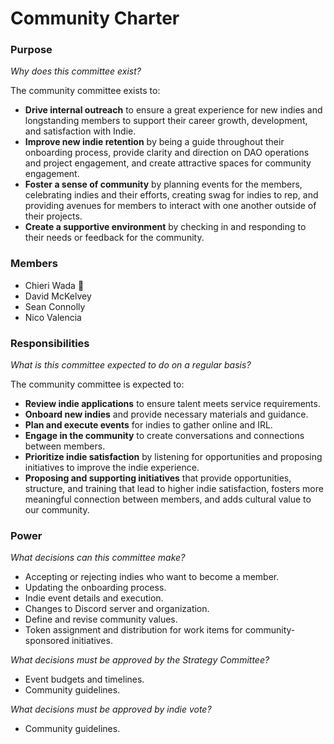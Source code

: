 # Community Charter

### Purpose

_Why does this committee exist?_

The community committee exists to:


* **Drive internal outreach** to ensure a great experience for new indies and longstanding members to support their career growth, development, and satisfaction with Indie.
* **Improve new indie retention** by being a guide throughout their onboarding process, provide clarity and direction on DAO operations and project engagement, and create attractive spaces for community engagement.
* **Foster a sense of community** by planning events for the members, celebrating indies and their efforts, creating swag for indies to rep, and providing avenues for members to interact with one another outside of their projects.
* **Create a supportive environment** by checking in and responding to their needs or feedback for the community.


### Members
* Chieri Wada 🧢
* David McKelvey
* Sean Connolly
* Nico Valencia

### Responsibilities

_What is this committee expected to do on a regular basis?_

The community committee is expected to:


* **Review indie applications** to ensure talent meets service requirements.
* **Onboard new indies** and provide necessary materials and guidance.
* **Plan and execute events** for indies to gather online and IRL.
* **Engage in the community** to create conversations and connections between members.
* **Prioritize indie satisfaction** by listening for opportunities and proposing initiatives to improve the indie experience.
* **Proposing and supporting initiatives** that provide opportunities, structure, and training that lead to higher indie satisfaction, fosters more meaningful connection between members, and adds cultural value to our community.


### Power

_What decisions can this committee make?_

* Accepting or rejecting indies who want to become a member.
* Updating the onboarding process.
* Indie event details and execution.
* Changes to Discord server and organization.
* Define and revise community values.
* Token assignment and distribution for work items for community-sponsored initiatives.

_What decisions must be approved by the Strategy Committee?_

* Event budgets and timelines.
* Community guidelines.

_What decisions must be approved by indie vote?_

* Community guidelines.
